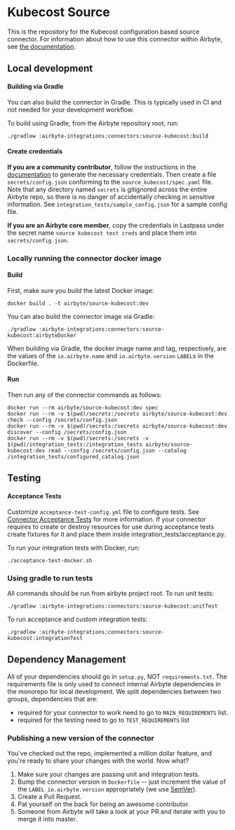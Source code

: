 # Kubecost Source

This is the repository for the Kubecost configuration based source connector.
For information about how to use this connector within Airbyte, see [the documentation](https://docs.airbyte.com/integrations/sources/kubecost).

## Local development

#### Building via Gradle
You can also build the connector in Gradle. This is typically used in CI and not needed for your development workflow.

To build using Gradle, from the Airbyte repository root, run:
```
./gradlew :airbyte-integrations:connectors:source-kubecost:build
```

#### Create credentials
**If you are a community contributor**, follow the instructions in the [documentation](https://docs.airbyte.com/integrations/sources/kubecost)
to generate the necessary credentials. Then create a file `secrets/config.json` conforming to the `source_kubecost/spec.yaml` file.
Note that any directory named `secrets` is gitignored across the entire Airbyte repo, so there is no danger of accidentally checking in sensitive information.
See `integration_tests/sample_config.json` for a sample config file.

**If you are an Airbyte core member**, copy the credentials in Lastpass under the secret name `source kubecost test creds`
and place them into `secrets/config.json`.

### Locally running the connector docker image

#### Build
First, make sure you build the latest Docker image:
```
docker build . -t airbyte/source-kubecost:dev
```

You can also build the connector image via Gradle:
```
./gradlew :airbyte-integrations:connectors:source-kubecost:airbyteDocker
```
When building via Gradle, the docker image name and tag, respectively, are the values of the `io.airbyte.name` and `io.airbyte.version` `LABEL`s in
the Dockerfile.

#### Run
Then run any of the connector commands as follows:
```
docker run --rm airbyte/source-kubecost:dev spec
docker run --rm -v $(pwd)/secrets:/secrets airbyte/source-kubecost:dev check --config /secrets/config.json
docker run --rm -v $(pwd)/secrets:/secrets airbyte/source-kubecost:dev discover --config /secrets/config.json
docker run --rm -v $(pwd)/secrets:/secrets -v $(pwd)/integration_tests:/integration_tests airbyte/source-kubecost:dev read --config /secrets/config.json --catalog /integration_tests/configured_catalog.json
```
## Testing

#### Acceptance Tests
Customize `acceptance-test-config.yml` file to configure tests. See [Connector Acceptance Tests](https://docs.airbyte.com/connector-development/testing-connectors/connector-acceptance-tests-reference) for more information.
If your connector requires to create or destroy resources for use during acceptance tests create fixtures for it and place them inside integration_tests/acceptance.py.

To run your integration tests with Docker, run:
```
./acceptance-test-docker.sh
```

### Using gradle to run tests
All commands should be run from airbyte project root.
To run unit tests:
```
./gradlew :airbyte-integrations:connectors:source-kubecost:unitTest
```
To run acceptance and custom integration tests:
```
./gradlew :airbyte-integrations:connectors:source-kubecost:integrationTest
```

## Dependency Management
All of your dependencies should go in `setup.py`, NOT `requirements.txt`. The requirements file is only used to connect internal Airbyte dependencies in the monorepo for local development.
We split dependencies between two groups, dependencies that are:
* required for your connector to work need to go to `MAIN_REQUIREMENTS` list.
* required for the testing need to go to `TEST_REQUIREMENTS` list

### Publishing a new version of the connector
You've checked out the repo, implemented a million dollar feature, and you're ready to share your changes with the world. Now what?
1. Make sure your changes are passing unit and integration tests.
1. Bump the connector version in `Dockerfile` -- just increment the value of the `LABEL io.airbyte.version` appropriately (we use [SemVer](https://semver.org/)).
1. Create a Pull Request.
1. Pat yourself on the back for being an awesome contributor.
1. Someone from Airbyte will take a look at your PR and iterate with you to merge it into master.
